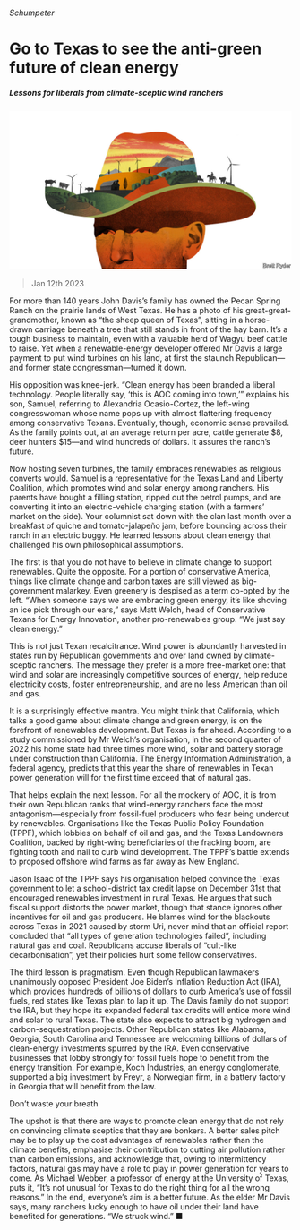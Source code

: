 ###### Schumpeter

# Go to Texas to see the anti-green future of clean energy 

##### Lessons for liberals from climate-sceptic wind ranchers 

![image](images/20230114_WBD000.jpg) 

> Jan 12th 2023 

For more than 140 years John Davis’s family has owned the Pecan Spring Ranch on the prairie lands of West Texas. He has a photo of his great-great-grandmother, known as “the sheep queen of Texas”, sitting in a horse-drawn carriage beneath a tree that still stands in front of the hay barn. It’s a tough business to maintain, even with a valuable herd of Wagyu beef cattle to raise. Yet when a renewable-energy developer offered Mr Davis a large payment to put wind turbines on his land, at first the staunch Republican—and former state congressman—turned it down.

His opposition was knee-jerk. “Clean energy has been branded a liberal technology. People literally say, ‘this is AOC coming into town,’” explains his son, Samuel, referring to Alexandria Ocasio-Cortez, the left-wing congresswoman whose name pops up with almost flattering frequency among conservative Texans. Eventually, though, economic sense prevailed. As the family points out, at an average return per acre, cattle generate $8, deer hunters $15—and wind hundreds of dollars. It assures the ranch’s future. 

Now hosting seven turbines, the family embraces renewables as religious converts would. Samuel is a representative for the Texas Land and Liberty Coalition, which promotes wind and solar energy among ranchers. His parents have bought a filling station, ripped out the petrol pumps, and are converting it into an electric-vehicle charging station (with a farmers’ market on the side). Your columnist sat down with the clan last month over a breakfast of quiche and tomato-jalapeño jam, before bouncing across their ranch in an electric buggy. He learned lessons about clean energy that challenged his own philosophical assumptions. 

The first is that you do not have to believe in climate change to support renewables. Quite the opposite. For a portion of conservative America, things like climate change and carbon taxes are still viewed as big-government malarkey. Even greenery is despised as a term co-opted by the left. “When someone says we are embracing green energy, it’s like shoving an ice pick through our ears,” says Matt Welch, head of Conservative Texans for Energy Innovation, another pro-renewables group. “We just say clean energy.” 

This is not just Texan recalcitrance. Wind power is abundantly harvested in states run by Republican governments and over land owned by climate-sceptic ranchers. The message they prefer is a more free-market one: that wind and solar are increasingly competitive sources of energy, help reduce electricity costs, foster entrepreneurship, and are no less American than oil and gas. 

It is a surprisingly effective mantra. You might think that California, which talks a good game about climate change and green energy, is on the forefront of renewables development. But Texas is far ahead. According to a study commissioned by Mr Welch’s organisation, in the second quarter of 2022 his home state had three times more wind, solar and battery storage under construction than California. The Energy Information Administration, a federal agency, predicts that this year the share of renewables in Texan power generation will for the first time exceed that of natural gas.

That helps explain the next lesson. For all the mockery of AOC, it is from their own Republican ranks that wind-energy ranchers face the most antagonism—especially from fossil-fuel producers who fear being undercut by renewables. Organisations like the Texas Public Policy Foundation (TPPF), which lobbies on behalf of oil and gas, and the Texas Landowners Coalition, backed by right-wing beneficiaries of the fracking boom, are fighting tooth and nail to curb wind development. The TPPF’s battle extends to proposed offshore wind farms as far away as New England. 

Jason Isaac of the TPPF says his organisation helped convince the Texas government to let a school-district tax credit lapse on December 31st that encouraged renewables investment in rural Texas. He argues that such fiscal support distorts the power market, though that stance ignores other incentives for oil and gas producers. He blames wind for the blackouts across Texas in 2021 caused by storm Uri, never mind that an official report concluded that “all types of generation technologies failed”, including natural gas and coal. Republicans accuse liberals of “cult-like decarbonisation”, yet their policies hurt some fellow conservatives. 

The third lesson is pragmatism. Even though Republican lawmakers unanimously opposed President Joe Biden’s Inflation Reduction Act (IRA), which provides hundreds of billions of dollars to curb America’s use of fossil fuels, red states like Texas plan to lap it up. The Davis family do not support the IRA, but they hope its expanded federal tax credits will entice more wind and solar to rural Texas. The state also expects to attract big hydrogen and carbon-sequestration projects. Other Republican states like Alabama, Georgia, South Carolina and Tennessee are welcoming billions of dollars of clean-energy investments spurred by the IRA. Even conservative businesses that lobby strongly for fossil fuels hope to benefit from the energy transition. For example, Koch Industries, an energy conglomerate, supported a big investment by Freyr, a Norwegian firm, in a battery factory in Georgia that will benefit from the law. 

Don’t waste your breath 

The upshot is that there are ways to promote clean energy that do not rely on convincing climate sceptics that they are bonkers. A better sales pitch may be to play up the cost advantages of renewables rather than the climate benefits, emphasise their contribution to cutting air pollution rather than carbon emissions, and acknowledge that, owing to intermittency factors, natural gas may have a role to play in power generation for years to come. As Michael Webber, a professor of energy at the University of Texas, puts it, “It’s not unusual for Texas to do the right thing for all the wrong reasons.” In the end, everyone’s aim is a better future. As the elder Mr Davis says, many ranchers lucky enough to have oil under their land have benefited for generations. “We struck wind.” ■






